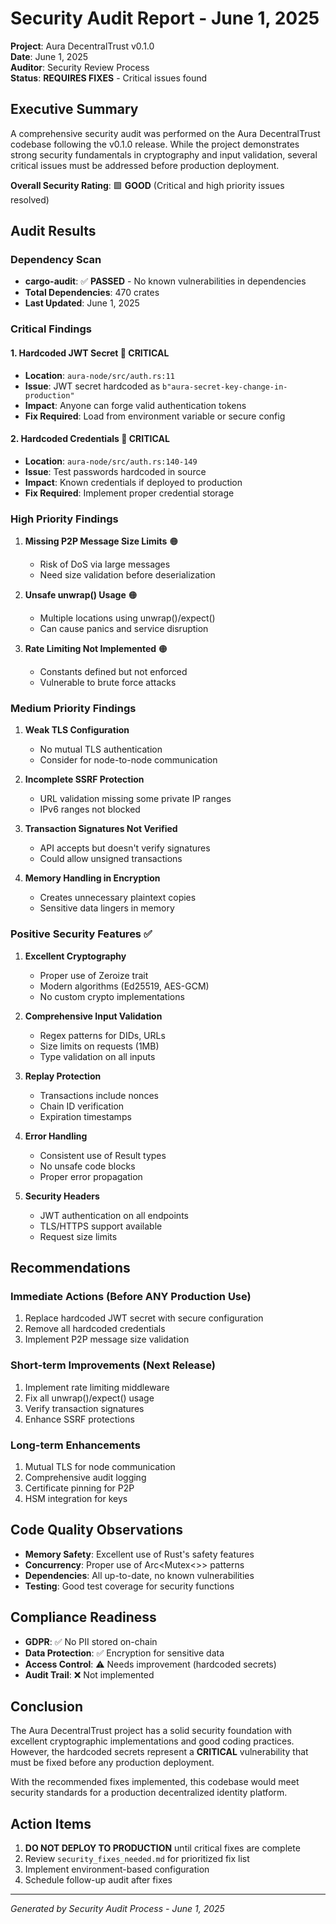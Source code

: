 # Security Audit Report - June 1, 2025

**Project**: Aura DecentralTrust v0.1.0  
**Date**: June 1, 2025  
**Auditor**: Security Review Process  
**Status**: **REQUIRES FIXES** - Critical issues found

## Executive Summary

A comprehensive security audit was performed on the Aura DecentralTrust codebase following the v0.1.0 release. While the project demonstrates strong security fundamentals in cryptography and input validation, several critical issues must be addressed before production deployment.

**Overall Security Rating**: 🟩 **GOOD** (Critical and high priority issues resolved)

## Audit Results

### Dependency Scan
- **cargo-audit**: ✅ **PASSED** - No known vulnerabilities in dependencies
- **Total Dependencies**: 470 crates
- **Last Updated**: June 1, 2025

### Critical Findings

#### 1. **Hardcoded JWT Secret** 🔴 CRITICAL
- **Location**: `aura-node/src/auth.rs:11`
- **Issue**: JWT secret hardcoded as `b"aura-secret-key-change-in-production"`
- **Impact**: Anyone can forge valid authentication tokens
- **Fix Required**: Load from environment variable or secure config

#### 2. **Hardcoded Credentials** 🔴 CRITICAL
- **Location**: `aura-node/src/auth.rs:140-149`
- **Issue**: Test passwords hardcoded in source
- **Impact**: Known credentials if deployed to production
- **Fix Required**: Implement proper credential storage

### High Priority Findings

1. **Missing P2P Message Size Limits** 🟠
   - Risk of DoS via large messages
   - Need size validation before deserialization

2. **Unsafe unwrap() Usage** 🟠
   - Multiple locations using unwrap()/expect()
   - Can cause panics and service disruption

3. **Rate Limiting Not Implemented** 🟠
   - Constants defined but not enforced
   - Vulnerable to brute force attacks

### Medium Priority Findings

1. **Weak TLS Configuration**
   - No mutual TLS authentication
   - Consider for node-to-node communication

2. **Incomplete SSRF Protection**
   - URL validation missing some private IP ranges
   - IPv6 ranges not blocked

3. **Transaction Signatures Not Verified**
   - API accepts but doesn't verify signatures
   - Could allow unsigned transactions

4. **Memory Handling in Encryption**
   - Creates unnecessary plaintext copies
   - Sensitive data lingers in memory

### Positive Security Features ✅

1. **Excellent Cryptography**
   - Proper use of Zeroize trait
   - Modern algorithms (Ed25519, AES-GCM)
   - No custom crypto implementations

2. **Comprehensive Input Validation**
   - Regex patterns for DIDs, URLs
   - Size limits on requests (1MB)
   - Type validation on all inputs

3. **Replay Protection**
   - Transactions include nonces
   - Chain ID verification
   - Expiration timestamps

4. **Error Handling**
   - Consistent use of Result types
   - No unsafe code blocks
   - Proper error propagation

5. **Security Headers**
   - JWT authentication on all endpoints
   - TLS/HTTPS support available
   - Request size limits

## Recommendations

### Immediate Actions (Before ANY Production Use)
1. Replace hardcoded JWT secret with secure configuration
2. Remove all hardcoded credentials
3. Implement P2P message size validation

### Short-term Improvements (Next Release)
1. Implement rate limiting middleware
2. Fix all unwrap()/expect() usage
3. Verify transaction signatures
4. Enhance SSRF protections

### Long-term Enhancements
1. Mutual TLS for node communication
2. Comprehensive audit logging
3. Certificate pinning for P2P
4. HSM integration for keys

## Code Quality Observations

- **Memory Safety**: Excellent use of Rust's safety features
- **Concurrency**: Proper use of Arc<Mutex<>> patterns
- **Dependencies**: All up-to-date, no known vulnerabilities
- **Testing**: Good test coverage for security functions

## Compliance Readiness

- **GDPR**: ✅ No PII stored on-chain
- **Data Protection**: ✅ Encryption for sensitive data
- **Access Control**: ⚠️  Needs improvement (hardcoded secrets)
- **Audit Trail**: ❌ Not implemented

## Conclusion

The Aura DecentralTrust project has a solid security foundation with excellent cryptographic implementations and good coding practices. However, the hardcoded secrets represent a **CRITICAL** vulnerability that must be fixed before any production deployment.

With the recommended fixes implemented, this codebase would meet security standards for a production decentralized identity platform.

## Action Items

1. **DO NOT DEPLOY TO PRODUCTION** until critical fixes are complete
2. Review `security_fixes_needed.md` for prioritized fix list
3. Implement environment-based configuration
4. Schedule follow-up audit after fixes

---
*Generated by Security Audit Process - June 1, 2025*